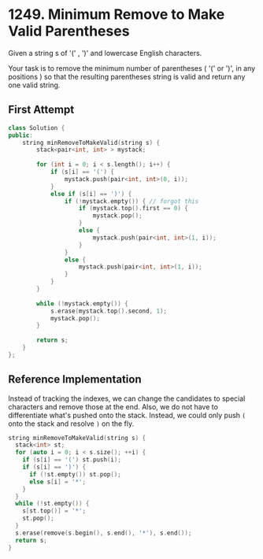 # 1249. Minimum Remove to Make Valid Parentheses

Given a string s of '(' , ')' and lowercase English characters. 

Your task is to remove the minimum number of parentheses ( '(' or ')', in any positions ) so that the resulting parentheses string is valid and return any one valid string.

## First Attempt

```c++
class Solution {
public:
    string minRemoveToMakeValid(string s) {
        stack<pair<int, int> > mystack;
        
        for (int i = 0; i < s.length(); i++) {
            if (s[i] == '(') {
                mystack.push(pair<int, int>(0, i));
            }
            else if (s[i] == ')') {
                if (!mystack.empty()) { // forgot this
                    if (mystack.top().first == 0) {
                        mystack.pop();
                    } 
                    else {
                        mystack.push(pair<int, int>(1, i));
                    }
                }
                else {
                    mystack.push(pair<int, int>(1, i));
                }
            }
        }
        
        while (!mystack.empty()) {
            s.erase(mystack.top().second, 1);
            mystack.pop();
        }
        
        return s;
    }
};
```

## Reference Implementation
Instead of tracking the indexes, we can change the candidates to special characters and remove those at the end. Also, we do not have to differentiate what's pushed onto the stack. Instead, we could only push `(` onto the stack and resolve `)` on the fly.

```c++
string minRemoveToMakeValid(string s) {
  stack<int> st;
  for (auto i = 0; i < s.size(); ++i) {
    if (s[i] == '(') st.push(i);
    if (s[i] == ')') {
      if (!st.empty()) st.pop();
      else s[i] = '*';
    }
  }
  while (!st.empty()) {
    s[st.top()] = '*';
    st.pop();
  }
  s.erase(remove(s.begin(), s.end(), '*'), s.end());
  return s;
}
```